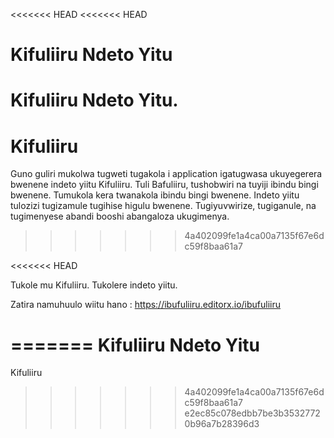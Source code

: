 <<<<<<< HEAD
<<<<<<< HEAD
# Kifuliiru Ndeto Yitu

Kifuliiru Ndeto Yitu.
=======
# Kifuliiru

Guno guliri mukolwa tugweti tugakola i application igatugwasa ukuyegerera bwenene indeto yiitu Kifuliiru. Tuli Bafuliiru, tushobwiri na tuyiji ibindu bingi bwenene. Tumukola kera twanakola ibindu bingi bwenene. Indeto yiitu tulozizi tugizamule tugihise higulu bwenene. Tugiyuvwirize, tugiganule, na tugimenyese abandi booshi abangaloza ukugimenya.
>>>>>>> 4a402099fe1a4ca00a7135f67e6dc59f8baa61a7


<<<<<<< HEAD

Tukole mu Kifuliiru. Tukolere indeto yiitu.

Zatira namuhuulo wiitu hano : https://ibufuliiru.editorx.io/ibufuliiru

=======
 Kifuliiru Ndeto Yitu
=======
 Kifuliiru
>>>>>>> 4a402099fe1a4ca00a7135f67e6dc59f8baa61a7
>>>>>>> e2ec85c078edbb7be3b35327720b96a7b28396d3
